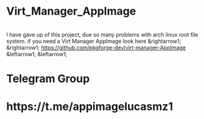 # Virt_Manager_AppImage

<br> I have gave up of this project, due so many problems with arch linux root file system. if you need a Virt Manager AppImage look here &rightarrow1; &rightarrow1; https://github.com/pkgforge-dev/virt-manager-AppImage &leftarrow1; &leftarrow1; <br/>
<h1>Telegram Group<h1/>
<h1>https://t.me/appimagelucasmz1<h1/>
